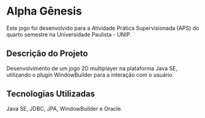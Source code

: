 # Alpha Gênesis
Este jogo foi desenvolvido para a Atividade Prática Supervisionada (APS) do quarto semestre na Universidade Paulista - UNIP.

## Descrição do Projeto
Desenvolvimento de um jogo 2D multiplayer na plataforma Java SE, utilizando o plugin WindowBuilder para a interação com o usuário.

## Tecnologias Utilizadas
Java SE, JDBC, JPA, WindowBuilder e Oracle.

